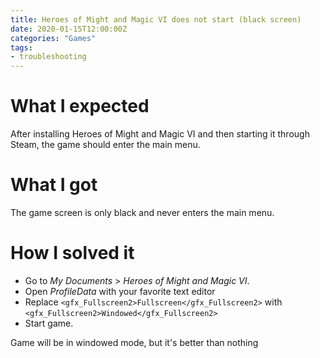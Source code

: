 ```yaml
---
title: Heroes of Might and Magic VI does not start (black screen)
date: 2020-01-15T12:00:00Z
categories: "Games"
tags:
- troubleshooting
---
```

# What I expected

After installing Heroes of Might and Magic VI and then starting it through Steam, the game should enter the main menu.

# What I got

The game screen is only black and never enters the main menu.

# How I solved it

* Go to *My Documents* > *Heroes of Might and Magic VI*.
* Open *ProfileData* with your favorite text editor
* Replace `<gfx_Fullscreen2>Fullscreen</gfx_Fullscreen2>` with `<gfx_Fullscreen2>Windowed</gfx_Fullscreen2>`
* Start game.

Game will be in windowed mode, but it's better than nothing

